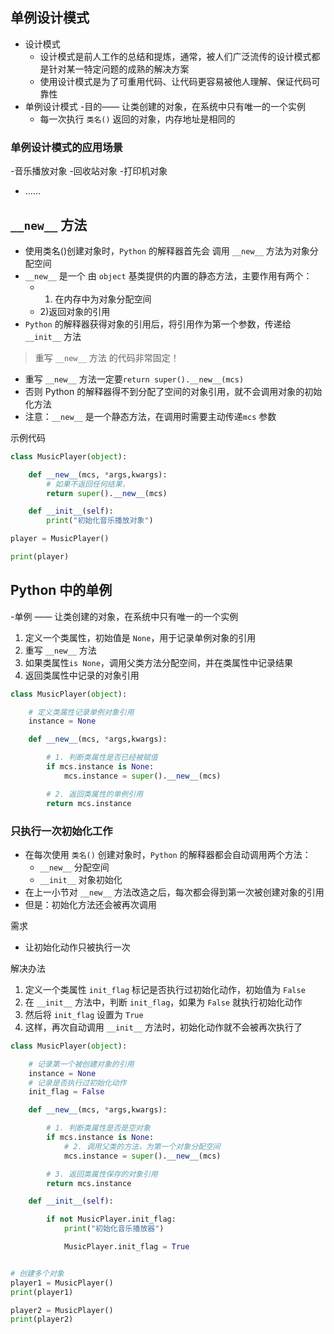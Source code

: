 ## 单例设计模式

- 设计模式
  - 设计模式是前人工作的总结和提炼，通常，被人们广泛流传的设计模式都是针对某一特定问题的成熟的解决方案
  - 使用设计模式是为了可重用代码、让代码更容易被他人理解、保证代码可靠性
- 单例设计模式
  -目的—— 让类创建的对象，在系统中只有唯一的一个实例
  - 每一次执行 `类名()` 返回的对象，内存地址是相同的

### 单例设计模式的应用场景

-音乐播放对象
-回收站对象
-打印机对象
- ……

##  `__new__` 方法

- 使用类名()创建对象时，`Python` 的解释器首先会 调用 `__new__` 方法为对象分配空间
- `__new__` 是一个 由 `object` 基类提供的内置的静态方法，主要作用有两个：
  - 1) 在内存中为对象分配空间
  - 2)返回对象的引用
- `Python` 的解释器获得对象的引用后，将引用作为第一个参数，传递给 `__init__` 方法

> 重写 `__new__` 方法 的代码非常固定！

- 重写 `__new__` 方法一定要`return super().__new__(mcs)`
- 否则 Python 的解释器得不到分配了空间的对象引用，就不会调用对象的初始化方法
- 注意：`__new__` 是一个静态方法，在调用时需要主动传递`mcs` 参数

示例代码

```python
class MusicPlayer(object):

    def __new__(mcs, *args,kwargs):
        # 如果不返回任何结果，
        return super().__new__(mcs)

    def __init__(self):
        print("初始化音乐播放对象")

player = MusicPlayer()

print(player)
```



## Python 中的单例

-单例 —— 让类创建的对象，在系统中只有唯一的一个实例
  1. 定义一个类属性，初始值是 `None`，用于记录单例对象的引用
  2. 重写 `__new__` 方法
  3. 如果类属性`is None`，调用父类方法分配空间，并在类属性中记录结果
  4. 返回类属性中记录的对象引用

```python
class MusicPlayer(object):

    # 定义类属性记录单例对象引用
    instance = None

    def __new__(mcs, *args,kwargs):

        # 1. 判断类属性是否已经被赋值
        if mcs.instance is None:
            mcs.instance = super().__new__(mcs)

        # 2. 返回类属性的单例引用
        return mcs.instance
```



### 只执行一次初始化工作

- 在每次使用 `类名()` 创建对象时，`Python` 的解释器都会自动调用两个方法：
  - `__new__` 分配空间
  - `__init__` 对象初始化
- 在上一小节对 `__new__` 方法改造之后，每次都会得到第一次被创建对象的引用
- 但是：初始化方法还会被再次调用

需求

- 让初始化动作只被执行一次

解决办法

1. 定义一个类属性 `init_flag` 标记是否执行过初始化动作，初始值为 `False`
2. 在 `__init__` 方法中，判断 `init_flag`，如果为 `False` 就执行初始化动作
3. 然后将 `init_flag` 设置为 `True`
4. 这样，再次自动调用 `__init__` 方法时，初始化动作就不会被再次执行了

```python
class MusicPlayer(object):

    # 记录第一个被创建对象的引用
    instance = None
    # 记录是否执行过初始化动作
    init_flag = False

    def __new__(mcs, *args,kwargs):

        # 1. 判断类属性是否是空对象
        if mcs.instance is None:
            # 2. 调用父类的方法，为第一个对象分配空间
            mcs.instance = super().__new__(mcs)

        # 3. 返回类属性保存的对象引用
        return mcs.instance

    def __init__(self):

        if not MusicPlayer.init_flag:
            print("初始化音乐播放器")

            MusicPlayer.init_flag = True


# 创建多个对象
player1 = MusicPlayer()
print(player1)

player2 = MusicPlayer()
print(player2)
```


